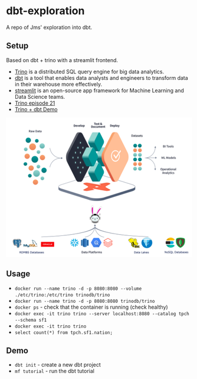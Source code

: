 # dbt-exploration
A repo of Jms' exploration into dbt.

## Setup
Based on dbt + trino with a streamlit frontend.
- [Trino](https://trino.io/) is a distributed SQL query engine for big data analytics.
- [dbt](https://www.getdbt.com/) is a tool that enables data analysts and engineers to transform data in their warehouse more effectively.
- [streamlit](https://streamlit.io/) is an open-source app framework for Machine Learning and Data Science teams.
- [Trino episode 21](https://trino.io/episodes/21.html)
- [Trino + dbt Demo](https://github.com/victorcouste/trino-dbt-demo)

![trino+dbt](images/dbt-trino-architecture.png)

## Usage
- `docker run --name trino -d -p 8080:8080 --volume ./etc/trino:/etc/trino trinodb/trino`
- `docker run --name trino -d -p 8080:8080 trinodb/trino`
- `docker ps` - check that the container is running (check healthy)
- `docker exec -it trino trino --server localhost:8080 --catalog tpch --schema sf1`
- `docker exec -it trino trino`
- `select count(*) from tpch.sf1.nation;`

## Demo
- `dbt init` - create a new dbt project
- `mf tutorial` - run the dbt tutorial
